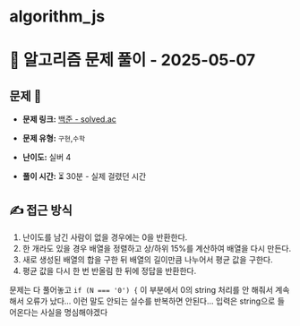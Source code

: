 # algorithm_js

# 📝 알고리즘 문제 풀이 - 2025-05-07

## 문제 📖

- **문제 링크:** [백준 - solved.ac](https://www.acmicpc.net/problem/18110)

- **문제 유형:** `구현`,`수학`

- **난이도:** 실버 4

- **풀이 시간:** ⏳ 30분 - 실제 걸렸던 시간

## ✍ 접근 방식

1. 난이도를 남긴 사람이 없을 경우에는 0을 반환한다.
2. 한 개라도 있을 경우 배열을 정렬하고 상/하위 15%를 계산하여 배열을 다시 만든다.
3. 새로 생성된 배열의 합을 구한 뒤 배열의 길이만큼 나누어서 평균 값을 구한다.
4. 평균 값을 다시 한 번 반올림 한 뒤에 정답을 반환한다.

문제는 다 풀어놓고 `if (N === '0') {` 이 부분에서 0의 string 처리를 안 해줘서 계속해서 오류가 났다...
이런 말도 안되는 실수를 반복하면 안된다...
입력은 string으로 들어온다는 사실을 명심해야겠다
